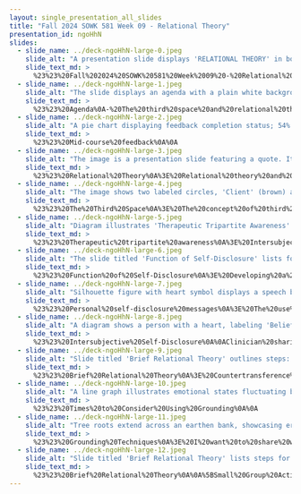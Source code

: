 ```yaml
---
layout: single_presentation_all_slides
title: "Fall 2024 SOWK 581 Week 09 - Relational Theory"
presentation_id: ngoHhN
slides:
  - slide_name: ../deck-ngoHhN-large-0.jpeg
    slide_alt: "A presentation slide displays 'RELATIONAL THEORY' in bold with 'Week 09 for SOWK 581' below. Jacob Campbell, Ph.D., and course details are at the top left, against a simple background."
    slide_text_md: >
      %23%23%20Fall%202024%20SOWK%20581%20Week%2009%20-%20Relational%20Theory%0A%0Atitle:%20Fall%202024%20SOWK%20581%20Week%2009%20-%20Relational%20Theory%0Adate:%202024-10-19%2011:50:00%0Alocation:%20Heritage%20University%0Atags:%0A%20%20-%20Heritage%20University%0A%20%20-%20MSW%20Program%0A%20%20-%20SOWK%20581%0A%0Apresentation_video:%20%3E%0A%20%20%0Adescription:%20%3E%0A%0AWeek%20nine%20is%20a%20synchronous%20week,%20with%20class%20on%2010/19.%20The%20readings%20will%20be%20about%20relational%20theory.%20I%20might%20also%20have%20a%20discussion%20related%20to%20behavioral%20therapy%20(which%20is%20the%20content%20of%20week%2010).%0A%0A
  - slide_name: ../deck-ngoHhN-large-1.jpeg
    slide_alt: "The slide displays an agenda with a plain white background. It includes bullet points: 'The third space and relational theory in general,' 'Self-disclosure,' and 'Teaching mindfulness.'"
    slide_text_md: >
      %23%23%20Agenda%0A-%20The%20third%20space%20and%20relational%20theory%20in%20general%0A-%20Self-disclosure%20%0A-%20Teaching%20mindfulness%0A%0A
  - slide_name: ../deck-ngoHhN-large-2.jpeg
    slide_alt: "A pie chart displaying feedback completion status; 54% completed and 46% need to complete. Text states 'MIDCOURSE FEEDBACK' and color-coded legend indicates 'Need to Complete' and 'Completed.'"
    slide_text_md: >
      %23%23%20Mid-course%20feedback%0A%0A
  - slide_name: ../deck-ngoHhN-large-3.jpeg
    slide_alt: "The image is a presentation slide featuring a quote. It states, 'Relational theory and practice is a postmodern psychodynamic perspective that calls for active engagement between client and clinician. The therapeutic relationship is an interactive, alive process—empathic, authentic, and mutually growth enhancing.' Citation: Cooper and Granucci Lesser, 2022, p. 132. The text emphasizes engagement and interaction."
    slide_text_md: >
      %23%23%20Relational%20Theory%0A%3E%20Relational%20theory%20and%20practice%20is%20a%20postmodern%20psychodynamic%20perspective%20that%20calls%20for%20*active%20engagement*%20between%20client%20and%20clinician.%20The%20therapeutic%20relationship%20is%20an%20*interactive,%20alive%20process%E2%80%94*%20%20empathic,%20authentic,%20and%20mutually%20growth%20enhancing.%20(Cooper%20and%20Granucci%20Lesser,%202022,%20p.%20132)%0A%0A
  - slide_name: ../deck-ngoHhN-large-4.jpeg
    slide_alt: "The image shows two labeled circles, 'Client' (brown) and 'Clinician' (light blue), connected by a wavy line. Title: 'THE THIRD SPACE.' Text: 'The interactional field created when the subjectivities of the therapist and the client come together. The entire range of racial, sociocultural, and political identities become topics for therapeutic conversation. (Cooper & Granucci Lesser, 2022).'"
    slide_text_md: >
      %23%23%20The%20Third%20Space%0A%3E%20The%20concept%20of%20third%20space%20describes%20the%20interactional%20field%20created%20when%20the%20subjectivities%20of%20the%20therapist%20and%20the%20patient%20come%20together.%20The%20entire%20range%20of%20racial,%20sociocultural,%20and%20political%20identities%20become%20topics%20for%20therapeutic%20conversation.%0A%0ASpace%20between%20client%20and%20Clinician%0A(Cooper%20%26%20Granucci%20Lesser,%202022)%0A%0A
  - slide_name: ../deck-ngoHhN-large-5.jpeg
    slide_alt: "Diagram illustrates 'Therapeutic Tripartite Awareness' by Cooper & Granucci Lesser (2022). Arrows indicate 'Flow of Relationship' between 'Self' (Clinician) and 'Other' (Client). Text: 'Mindful practitioners listen deeply, attentively, and empathically.'"
    slide_text_md: >
      %23%23%20Therapeutic%20tripartite%20awareness%0A%3E%20Intersubjectivity%20relates%20to%20the%20connection%20in%20mindfulness-based%20relationship%20therapy.%20Mindful%20practitioners%20listen%20deeply,%20attentively,%20and%20empathically.%20Therapeutic%20tripartite%20awareness%20(self,%20other,%20flow%20of%20relationship)%20allows%20a%20patient%20to%20remain%20emotionally%20present%20with%20difficult%20feelings.%0A%0A-%20Allows%20a%20patient%20to%20remain%20emotionally%20present%20with%20difficult%20feelings.%0A-%20Mindful%20practitioners%20listen%20deeply,%20attentively,%20and%20empathically.%0A%0AFlow%20of%20the%20relationship%20between%20client%20(other)%20and%20clinician%20(self)%0A%0A(Cooper%20%26%20Granucci%20Lesser,%202022)%0A%0A
  - slide_name: ../deck-ngoHhN-large-6.jpeg
    slide_alt: "The slide titled 'Function of Self-Disclosure' lists four actions for therapists in early treatment: transparency, engaging clients, cross-cultural counseling, and creating spaces for mutual growth. (Cooper & Granucci Lesser, 2022)."
    slide_text_md: >
      %23%23%20Function%20of%20Self-Disclosure%0A%3E%20Developing%20a%20therapeutic%20relationship%20with%20the%20client%20especially%20in%20the%20early%20stages%20of%20treatment%0A%0A-%20Conveying%20the%20therapist's%20presence%20and%20empathy%20through%20transparency,%20attentiveness,%20and%20responsiveness%20to%20the%20client%0A-%20Engaging%20the%20client%20in%20meaningful%20therapeutic%20work%0A-%20Cross-cultural%20and%20cross-racial%20counseling%20to%20establish%20trust%0A-%20Creating%20a%20third%20space%20for%20conversations%20that%20provide%20mutual%20exchange%20and%20growth.%0A%0A%3E%20Functions%20of%20therapist%20self-disclosure%20include%20developing%20a%20therapeutic%20relationship%20with%20the%20client%20especially%20in%20the%20early%20stages%20of%20treatment;%20conveying%20the%20therapist's%20presence%20and%20empathy%20through%20transparency,%20attentiveness,%20and%20responsiveness%20to%20the%20client;%20%20and%20engaging%20the%20client%20in%20meaningful%20therapeutic%20work%20%20Therapist%20self-disclosure%20can%20also%20be%20useful%20in%20cross-cultural%20and%20cross-racial%20counseling%20%20to%20establish%20trust%20and%20create%20third%20space%20conversations%20that%20provide%20mutual%20exchange%20and%20growth.%20%20The%20relational%20approach%20to%20psychotherapy%20needs%20to%20be%20honest,%20fluid,%20and%20mutually%20engaging,%20qualities%20that%20lead%20to%20genuine%20connection%20and%20safety.%20(Cooper%20%26%20Granucci%20Lesser,%202022,%20p.%20124)%0A%0A
  - slide_name: ../deck-ngoHhN-large-7.jpeg
    slide_alt: "Silhouette figure with heart symbol displays a speech bubble: 'Personal self-disclosure messages.' Accompanying text advises purposeful, limited self-disclosure for client connection, focusing on authenticity. Source: Cooper & Granucci Lesser, 2022."
    slide_text_md: >
      %23%23%20Personal%20self-disclosure%20messages%0A%3E%20The%20use%20of%20self-disclosure%20can%20be%20a%20meaningful%20and%20useful%20tool%20that%20we%20use%20as%20social%20workers.%20I%20also%20want%20to%20provide%20caution%20to%20you.%20First,%20let%20me%20tell%20you%20about%20my%20experience%20and%20then%20a%20couple%20of%20things%20I%20have%20found%20that%20you%20should%20consider.%0A%0A-%20Tell%20story%20of%20my%20dad%0A-%20Tell%20story%20of%20starting%20our%20in%20social%20work%20and%20self-disclosure%0A-%20Talk%20about%20the%20three%20things%20that%20are%20important.%0A%0A---%0A%0A-%20Done%20for%20the%20client,%20**purposefully**%0A-%20Enough%20details%20to%20provide%20connection%20and%20understanding,%20but%20**limited**%0A-%20Focus%20on%20other%20forms%20to%20demonstrating%20authenticity,%20use%20**sparingly**%0A%0A%0A
  - slide_name: ../deck-ngoHhN-large-8.jpeg
    slide_alt: "A diagram shows a person with a heart, labeling 'Beliefs, Memories, Values, Ideas, Expectations.' Descriptive words include 'Honest,' 'Fluid,' and 'Genuine connection.' Text highlights social worker disclosure decisions, listing actions like 'Providing Feedback' and 'Sharing feelings.' (Key sources: Cooper & Granucci Lesser, 2022; Hepworth, et al., 2022)"
    slide_text_md: >
      %23%23%20Intersubjective%20Self-Disclosure%0A%0AClinician%20sharing:%0A-%20Beliefs%0A-%20Memories%0A-%20Values%0A-%20Ideas%0A-%20Expectations%0A%0AIn%20a%20way%20that%20is%0A-%20Honest%0A-%20Fluid%0A-%20Mutually%20engaging%0A-%20Genuine%20connection%20and%20safety%0A%0A(Cooper%20%26%20Granucci%20Lesser,%202022)%0A%0ASocial%20Workers%20Decision%20to%20Share%20Perceptions%20and%20Reactions%20They%20Believe%20will%20be%20Helpful%0A%0A-%20Requests%20for%20social%20worker's%20opinions,%20views,%20and%20feelings%0A-%20Disclosing%20personal%20past%20experiences%0A-%20Providing%20Feedback%0A-%20Experiencing%20discomfort%20in%20session%0A-%20Shareing%20feelings%20of%20frustration,%20anger,%20and%20hurt%0A-%20Responding%20to%20positive%20feedback%0A-%20Giving%20positive%20feedback%0A-%20Saying%20no%20and%20setting%20limits%0A%0A(Hepworth,%20et%20al.%202022)%0A%0A%0A
  - slide_name: ../deck-ngoHhN-large-9.jpeg
    slide_alt: "Slide titled 'Brief Relational Theory' outlines steps: collaboration in setting goals, developing rationale, mindfulness exercises, clarifying expectations. Includes note on 'Countertransference and disclosure' facilitating 'third space' exploration. (Cooper & Granucci Lesser, 2022)."
    slide_text_md: >
      %23%23%20Brief%20Relational%20Theory%0A%3E%20Countertransference%20and%20disclosure%20which%20facilitates%20exploration%20of%20third%20space%0A%0A%0A-%20Beginning%20collaboration%20with%20setting%20structure%20and%20identifying%20goals%20for%20treatment%0A-%20Developing%20a%20mutual%20rationale%20for%20treatment%20tasks%0A-%20Different%20exercises%20demonstrating%20mindfulness%0A-%20Clarifying%20goals%20and%20expectations%0A%0A
  - slide_name: ../deck-ngoHhN-large-10.jpeg
    slide_alt: "A line graph illustrates emotional states fluctuating between 'Heightened Emotional State' and 'Apathy,' with labels indicating 'Danger Zone' levels at the extremes. Header: 'Times to Consider Using Grounding.'"
    slide_text_md: >
      %23%23%20Times%20to%20Consider%20Using%20Grounding%0A%0A
  - slide_name: ../deck-ngoHhN-large-11.jpeg
    slide_alt: "Tree roots extend across an earthen bank, showcasing erosion. Text overlay reads: 'Grounding Techniques: Accessibility, Broad, Present focused, Scaling, Focused outward, Stay neutral, Not relaxation training.'"
    slide_text_md: >
      %23%23%20Grounding%20Techniques%0A%3E%20I%20want%20to%20share%20with%20all%20of%20you%20a%20tool%20that%20that%20I%20have%20often%20taught%20to%20clients.%20Grounding%20is%20a%20set%20of%20simple%20strategies%20to%20detach%20from%20emotional%20pain.%20To%20be%20grounding,%20it%20should%20fall%20under%20the%20following%20guidelines...%0A%0A*%20__Accessibility__:%20%20do%20it%20at%20any%20time,%20any%20place,%20anywhere,%20and%20no%20one%20has%20to%20know.%0A*%20__Broad__:%20%20put%20a%20healthy%20distance%20between%20you%20and%20negative%20feelings%20(useful%20for%20when%20faced%20with%20a%20trigger,%20enraged,%20dissociating,%20having%20a%20substance%20craving).%0A*%20__Present%20Focused__:%20%20keep%20your%20eyes%20open,%20scan%20the%20room,%20and%20turn%20the%20lights%20on%20to%20stay%20in%20touch%20with%20the%20present.%20%20Do%20not%20focus%20on%20the%20past%20or%20the%20future.%0A*%20__Scaling__:%20%20scale%20your%20emotions%20when%20using%20grounding.%20%20Rate%20at%20your%20emotion%20(craving,%20impulse...%20etc)%20on%20a%20scale%20from%200-10%20before%20beginning%20grounding.%20%20After%20implementing%20your%20grounding%20technique,%20rate%20your%20emotion%20again.%0A*%20__Focus%20Outward__:%20%20%20Do%20not%20talk,%20think,%20or%20journal%20about%20your%20feelings.%20%20The%20purpose%20of%20grounding%20is%20to%20distract%20away%20from%20negative%20feelings,%20not%20get%20in%20touch%20with%20them.%0A*%20__Stay%20Neutral__:%20%20avoid%20judgments%20of%20good%20and%20bad.%0A*%20__Not%20Relaxation%20Training__:%20%20note%20that%20grounding%20is%20not%20the%20same%20as%20relaxation%20training.%20%20Grounding%20is%20more%20active,%20focuses%20on%20distraction%20strategies,%20and%20is%20intended%20to%20help%20extreme%20negative%20feelings.%0A%0A%3E%20%5BWhole%20Class%20Activity%5D%20Review%20the%20sheet.%20Practice%20some%20of%20the%20skills%20/%20discuss%20them.%20Talk%20about%20how%20it%20can%20be%20implemented%20in%20a%20group%20format%20(in%20part%20or%20whole)%0A%0A%5B%20%5D%20Print%2024%20copy%20of%20Using%20Grounding%20To%20Detach%20From%20Emotional%20Pain%20handout%0A%0A
  - slide_name: ../deck-ngoHhN-large-12.jpeg
    slide_alt: "Slide titled 'Brief Relational Theory' lists steps for collaboration and goal setting in treatment, with emphasis on mindfulness exercises. A highlighted point encourages working with a partner. (Cooper & Granucci Lesser, 2022)"
    slide_text_md: >
      %23%23%20Brief%20Relational%20Theory%0A%0A%5BSmall%20Group%20Activity%5D%20Work%20with%20a%20partner%20to%20demonstrate%20and%20teach%20them%20to%20use%20some%20of%20the%20mindefulness%20exersizes,%20or%20grounding%20techniques.%0A%0A
---
```

